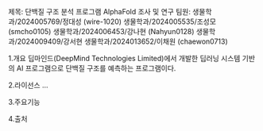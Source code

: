 제목: 단백질 구조 분석 프로그램 AlphaFold 조사 및 연구
팀원: 생물학과/2024005769/정대성 (wire-1020)
     생물학과/2024005535/조성모 (smcho0105)
     생물학과/2024006453/강나현 (Nahyun0128)
     생물학과/2024009409/강서현
     생물학과/2024013652/이채원 (chaewon0713)

1.개요
딥마인드(DeepMind Technologies Limited)에서 개발한 딥러닝 시스템 기반의 AI 프로그램으로 단백질 구조를 예측하는 프로그램이다.

2.라이선스
...

3.주요기능




4.출처
